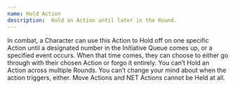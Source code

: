 ```yaml
---
name: Hold Action
description:  Hold an Action until later in the Round.
---
```


In combat, a Character can use this Action to Hold
off on one specific Action until a designated number
in the Initiative Queue comes up, or a specified event
occurs. When that time comes, they can choose to
either go through with their chosen Action or forgo
it entirely. You can’t Hold an Action across multiple
Rounds. You can’t change your mind about when the
action triggers, either. Move Actions and NET Actions
cannot be Held at all.


